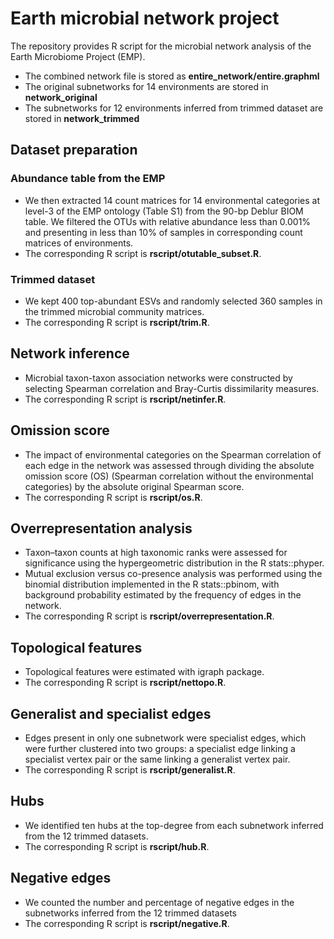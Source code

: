#  Earth microbial network project

The repository provides R script for the microbial network analysis of the Earth Microbiome Project (EMP).

- The combined network file is stored as **entire_network/entire.graphml**
- The original subnetworks for 14 environments are stored in **network_original** 
- The subnetworks for 12 environments inferred from trimmed dataset are stored in **network_trimmed** 

## Dataset preparation 

### Abundance table from the EMP

- We then extracted 14 count matrices for 14 environmental categories at level-3 of the EMP ontology (Table S1) from the 90-bp Deblur BIOM table. We filtered the OTUs with relative abundance less than 0.001% and presenting in less than 10% of samples in corresponding count matrices of environments.
- The corresponding  R script is **rscript/otutable_subset.R**. 

### Trimmed dataset

- We kept 400 top-abundant ESVs and randomly selected 360 samples in the trimmed microbial community matrices. 
- The corresponding  R script is **rscript/trim.R**.

## Network inference

- Microbial taxon-taxon association networks were constructed by selecting Spearman correlation and Bray-Curtis dissimilarity measures. 
- The corresponding  R script is **rscript/netinfer.R**. 

## Omission score

- The impact of environmental categories on the Spearman correlation of each edge in the network was assessed through dividing the absolute omission score (OS) (Spearman correlation without the environmental categories) by the absolute original Spearman score. 
- The corresponding  R script is **rscript/os.R**. 


## Overrepresentation analysis

- Taxon–taxon counts at high taxonomic ranks were assessed for significance using the hypergeometric distribution in the R stats::phyper. 
- Mutual exclusion versus co-presence analysis was performed using the binomial distribution implemented in the R stats::pbinom, with background probability estimated by the frequency of edges in the network.
- The corresponding  R script is **rscript/overrepresentation.R**. 

## Topological features

- Topological features were estimated with igraph package.
- The corresponding  R script is **rscript/nettopo.R**. 

## Generalist and specialist edges

- Edges present in only one subnetwork were specialist edges, which were further clustered into two groups: a specialist edge linking a specialist vertex pair or the same linking a generalist vertex pair.
- The corresponding  R script is **rscript/generalist.R**. 

## Hubs

- We identified ten hubs at the top-degree from each subnetwork inferred from the 12 trimmed datasets.
- The corresponding  R script is **rscript/hub.R**. 


## Negative edges

- We counted the number and percentage of negative edges in the subnetworks inferred from the 12 trimmed datasets
- The corresponding  R script is **rscript/negative.R**. 


